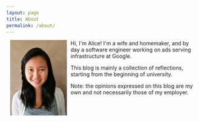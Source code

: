 ```yaml
---
layout: page
title: About
permalink: /about/
---
```


<img src="/assets/headshot.jpg" align="left" width="150" hspace="10">

Hi, I'm Alice! I'm a wife and homemaker, and by day a software engineer working on ads serving infrastructure at Google.

This blog is mainly a collection of reflections, starting from the beginning of university.

Note: the opinions expressed on this blog are my own and not necessarily those of my employer.

